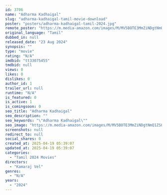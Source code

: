 ```yaml
---
id: 3706
name: "Adharma Kadhaigal"
slug: "adharma-kadhaigal-tamil-movie-download"
poster: "posters/adharma-kadhaigal-tamil-2024.jpg"
remote_poster: "https://m.media-amazon.com/images/M/MV5BOTE3MmZiNDgtNmQ1ZS00YzA1LWFmNzMtMzMxMDFhOTAwYzExXkEyXkFqcGc@._V1_SX300.jpg"
original_language: "Tamil"
dubbed_in: null
released_date: "23 Aug 2024"
synopsis: ""
type: "movie"
rating: "N/A"
imdbid: "tt33075455"
tmdbid: null
views: 0
likes: 0
dislikes: 0
author_id: 1
trailer_url: null
runtime: "N/A"
is_featured: 0
is_active: 1
is_comingsoon: 0
seo_title: "Adharma Kadhaigal"
seo_description: ""
seo_keywords: "\"Adharma Kadhaigal\""
seo_image: "https://m.media-amazon.com/images/M/MV5BOTE3MmZiNDgtNmQ1ZS00YzA1LWFmNzMtMzMxMDFhOTAwYzExXkEyXkFqcGc@._V1_SX300.jpg"
screenshots: null
redirect_to: null
social_shares: 0
created_at: 2025-04-19 05:39:07
updated_at: 2025-04-19 05:39:07
categories:
  - "Tamil 2024 Movies"
directors:
  - "Kamaraj Vel"
genres:
  - "N/A"
years:
  - "2024"
---
```

